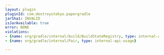 ```yaml
---
layout: plugin
pluginId: com.destroystokyo.papergradle
jarSha1: INVALID
isJarAvailable: true
error: NONE
violations:
- {name: org/gradle/internal/build/BuildStateRegistry, type: internal-api-usage}
- {name: org/gradle/internal/Pair, type: internal-api-usage}

---
```

